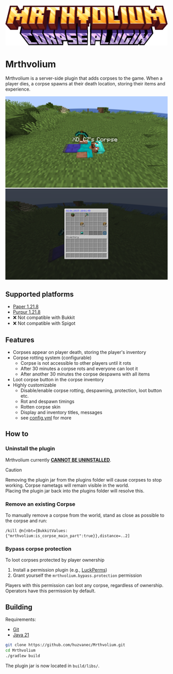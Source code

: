 ![MRTHVOLIUM](branding/title.png)

# Mrthvolium

Mrthvolium is a server-side plugin that adds corpses to the game. When a player dies, a corpse
spawns at their death location, storing their items and experience.

![corpse](branding/corpse.png)
![inventory](branding/inventory.png)

## Supported platforms

- [Paper 1.21.8](https://papermc.io)
- [Purpur 1.21.8](https://purpurmc.org)
- ❌ Not compatible with Bukkit
- ❌ Not compatible with Spigot

## Features

- Corpses appear on player death, storing the player's inventory
- Corpse rotting system (configurable)
    - Corpse is not accessible to other players until it rots
    - After 30 minutes a corpse rots and everyone can loot it
    - After another 30 minutes the corpse despawns with all items
- Loot corpse button in the corpse inventory
- Highly customizable
    - Disable/enable corpse rotting, despawning, protection, loot button etc.
    - Rot and despawn timings
    - Rotten corpse skin
    - Display and inventory titles, messages
    - see [config.yml](src/main/resources/config.yml) for more

## How to

### Uninstall the plugin

Mrthvolium currently <ins>**CANNOT BE UNINSTALLED**</ins>.
> [!CAUTION]
> Removing the plugin jar from the plugins folder will cause corpses to stop working.
> Corpse nametags will remain visible in the world.  
> Placing the plugin jar back into the plugins folder will resolve this.

### Remove an existing Corpse

To manually remove a corpse from the world, stand as close as possible to the corpse and run:

```
/kill @n[nbt={BukkitValues:{"mrthvolium:is_corpse_main_part":true}},distance=..2]
```

### Bypass corpse protection

To loot corpses protected by player ownership

1. Install a permission plugin (e.g., [LuckPerms](https://luckperms.net/))
2. Grant yourself the `mrthvolium.bypass.protection` permission

Players with this permission can loot any corpse, regardless of ownership.  
Operators have this permission by default.

## Building

Requirements:

- [Git](https://git-scm.com/downloads)
- [Java 21](https://www.oracle.com/java/technologies/downloads/#java21)

```bash
git clone https://github.com/huzvanec/Mrthvolium.git
cd Mrthvolium
./gradlew build
```

The plugin jar is now located in `build/libs/`.